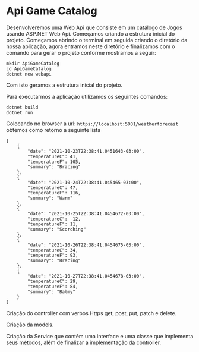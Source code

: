 # Api Game Catalog

Desenvolveremos uma Web Api que consiste em um catálogo de Jogos usando ASP.NET Web Api. Começamos criando a estrutura inicial do projeto. Começamos abrindo o terminal em seguida criando o diretório da nossa aplicação, agora entramos neste diretório e finalizamos com o comando para gerar o projeto conforme mostramos a seguir:

```
mkdir ApiGameCatalog
cd ApiGameCatalog
dotnet new webapi
```
Com isto geramos a estrutura inicial do projeto.

Para executarmos a aplicação utilizamos os seguintes comandos:
```
dotnet build
dotnet run
```
Colocando no browser a url: ```https://localhost:5001/weatherforecast``` obtemos como retorno a seguinte lista
```
[
    {
        "date": "2021-10-23T22:38:41.0451643-03:00",
        "temperatureC": 41,
        "temperatureF": 105,
        "summary": "Bracing"
    },
    {
        "date": "2021-10-24T22:38:41.045465-03:00",
        "temperatureC": 47,
        "temperatureF": 116,
        "summary": "Warm"
    },
    {
        "date": "2021-10-25T22:38:41.0454672-03:00",
        "temperatureC": -12,
        "temperatureF": 11,
        "summary": "Scorching"
    },
    {
        "date": "2021-10-26T22:38:41.0454675-03:00",
        "temperatureC": 34,
        "temperatureF": 93,
        "summary": "Bracing"
    },
    {
        "date": "2021-10-27T22:38:41.0454678-03:00",
        "temperatureC": 29,
        "temperatureF": 84,
        "summary": "Balmy"
    }
]
```

Criação do controller com verbos Https get, post, put, patch e delete.

Criação da models.

Criação da Service que contêm uma interface e uma classe que implementa seus métodos, além de finalizar a implementação da controller.